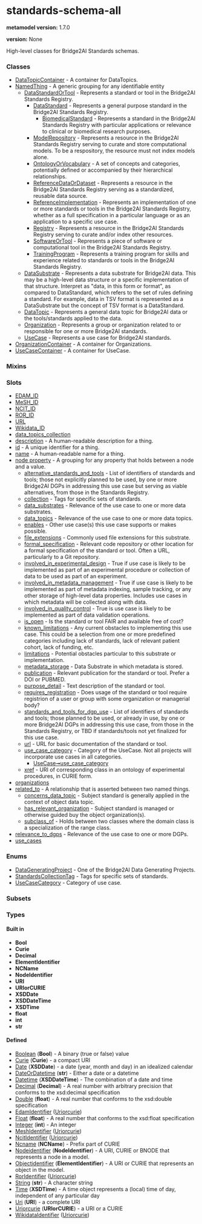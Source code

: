 
# standards-schema-all


**metamodel version:** 1.7.0

**version:** None


High-level classes for Bridge2AI Standards schemas.


### Classes

 * [DataTopicContainer](DataTopicContainer.md) - A container for DataTopics.
 * [NamedThing](NamedThing.md) - A generic grouping for any identifiable entity
     * [DataStandardOrTool](DataStandardOrTool.md) - Represents a standard or tool in the Bridge2AI Standards Registry.
         * [DataStandard](DataStandard.md) - Represents a general purpose standard in the Bridge2AI Standards Registry.
             * [BiomedicalStandard](BiomedicalStandard.md) - Represents a standard in the Bridge2AI Standards Registry with particular applications or relevance to clinical or biomedical research purposes.
         * [ModelRepository](ModelRepository.md) - Represents a resource in the Bridge2AI Standards Registry serving to curate and store computational models. To be a respository, the resource must not index models alone.
         * [OntologyOrVocabulary](OntologyOrVocabulary.md) - A set of concepts and categories, potentially defined or accompanied by their hierarchical relationships.
         * [ReferenceDataOrDataset](ReferenceDataOrDataset.md) - Represents a resource in the Bridge2AI Standards Registry serving as a standardized, reusable data source.
         * [ReferenceImplementation](ReferenceImplementation.md) - Represents an implementation of one or more standards or tools in the Bridge2AI Standards Registry, whether as a full specification in a particular language or as an application to a specific use case.
         * [Registry](Registry.md) - Represents a resource in the Bridge2AI Standards Registry serving to curate and/or index other resources.
         * [SoftwareOrTool](SoftwareOrTool.md) - Represents a piece of software or computational tool in the Bridge2AI Standards Registry.
         * [TrainingProgram](TrainingProgram.md) - Represents a training program for skills and experience related to standards or tools in the Bridge2AI Standards Registry.
     * [DataSubstrate](DataSubstrate.md) - Represents a data substrate for Bridge2AI data. This may be a high-level data structure or a specific implementation of that structure. Interpret as "data, in this form or format", as compared to DataStandard, which refers to the set of rules defining a standard. For example, data in TSV format is represented as a DataSubstrate but the concept of TSV format is a DataStandard.
     * [DataTopic](DataTopic.md) - Represents a general data topic for Bridge2AI data or the tools/standards applied to the data.
     * [Organization](Organization.md) - Represents a group or organization related to or responsible for one or more Bridge2AI standards.
     * [UseCase](UseCase.md) - Represents a use case for Bridge2AI standards.
 * [OrganizationContainer](OrganizationContainer.md) - A container for Organizations.
 * [UseCaseContainer](UseCaseContainer.md) - A container for UseCase.

### Mixins


### Slots

 * [EDAM_ID](EDAM_ID.md)
 * [MeSH_ID](MeSH_ID.md)
 * [NCIT_ID](NCIT_ID.md)
 * [ROR_ID](ROR_ID.md)
 * [URL](URL.md)
 * [Wikidata_ID](Wikidata_ID.md)
 * [data_topics_collection](data_topics_collection.md)
 * [description](description.md) - A human-readable description for a thing.
 * [id](id.md) - A unique identifier for a thing.
 * [name](name.md) - A human-readable name for a thing.
 * [node property](node_property.md) - A grouping for any property that holds between a node and a value.
     * [alternative_standards_and_tools](alternative_standards_and_tools.md) - List of identifiers of standards and tools; those not explicitly planned to be used, by one or more Bridge2AI DGPs in addressing this use case but serving as viable alternatives, from those in the Standards Registry.
     * [collection](collection.md) - Tags for specific sets of standards.
     * [data_substrates](data_substrates.md) - Relevance of the use case to one or more data substrates.
     * [data_topics](data_topics.md) - Relevance of the use case to one or more data topics.
     * [enables](enables.md) - Other use case(s) this use case supports or makes possible.
     * [file_extensions](file_extensions.md) - Commonly used file extensions for this substrate.
     * [formal_specification](formal_specification.md) - Relevant code repository or other location for a formal specification of the standard or tool. Often a URL, particularly to a Git repository.
     * [involved_in_experimental_design](involved_in_experimental_design.md) - True if use case is likely to be implemented as part of an experimental procedure or collection of data to be used as part of an experiment.
     * [involved_in_metadata_management](involved_in_metadata_management.md) - True if use case is likely to be implemented as part of metadata indexing, sample tracking, or any other storage of high-level data properties. Includes use cases in which metadata will be collected along with data.
     * [involved_in_quality_control](involved_in_quality_control.md) - True is use case is likely to be implemented as part of data validation operations.
     * [is_open](is_open.md) - Is the standard or tool FAIR and available free of cost?
     * [known_limitations](known_limitations.md) - Any current obstacles to implementing this use case. This could be a selection from one or more predefined categories including lack of standards, lack of relevant patient cohort, lack of funding, etc.
     * [limitations](limitations.md) - Potential obstacles particular to this substrate or implementation. 
     * [metadata_storage](metadata_storage.md) - Data Substrate in which metadata is stored.
     * [publication](publication.md) - Relevant publication for the standard or tool. Prefer a DOI or PUBMED.
     * [purpose_detail](purpose_detail.md) - Text description of the standard or tool.
     * [requires_registration](requires_registration.md) - Does usage of the standard or tool require registrion of a user or group with some organization or managerial body?
     * [standards_and_tools_for_dgp_use](standards_and_tools_for_dgp_use.md) - List of identifiers of standards and tools; those planned to be used, or already in use, by one or more Bridge2AI DGPs in addressing this use case, from those in the Standards Registry, or TBD if standards/tools not yet finalized for this use case.
     * [url](url.md) - URL for basic documentation of the standard or tool.
     * [use_case_category](use_case_category.md) - Category of the UseCase. Not all projects will incorporate use cases in all categories.
         * [UseCase➞use_case_category](UseCase_use_case_category.md)
     * [xref](xref.md) - URI of corresponding class in an ontology of experimental procedures, in CURIE form.
 * [organizations](organizations.md)
 * [related_to](related_to.md) - A relationship that is asserted between two named things.
     * [concerns_data_topic](concerns_data_topic.md) - Subject standard is generally applied in the context of object data topic.
     * [has_relevant_organization](has_relevant_organization.md) - Subject standard is managed or otherwise guided buy the object organization(s).
     * [subclass_of](subclass_of.md) - Holds between two classes where the domain class is a specialization of the range class.
 * [relevance_to_dgps](relevance_to_dgps.md) - Relevance of the use case to one or more DGPs.
 * [use_cases](use_cases.md)

### Enums

 * [DataGeneratingProject](DataGeneratingProject.md) - One of the Bridge2AI Data Generating Projects.
 * [StandardsCollectionTag](StandardsCollectionTag.md) - Tags for specific sets of standards.
 * [UseCaseCategory](UseCaseCategory.md) - Category of use case.

### Subsets


### Types


#### Built in

 * **Bool**
 * **Curie**
 * **Decimal**
 * **ElementIdentifier**
 * **NCName**
 * **NodeIdentifier**
 * **URI**
 * **URIorCURIE**
 * **XSDDate**
 * **XSDDateTime**
 * **XSDTime**
 * **float**
 * **int**
 * **str**

#### Defined

 * [Boolean](types/Boolean.md)  (**Bool**)  - A binary (true or false) value
 * [Curie](types/Curie.md)  (**Curie**)  - a compact URI
 * [Date](types/Date.md)  (**XSDDate**)  - a date (year, month and day) in an idealized calendar
 * [DateOrDatetime](types/DateOrDatetime.md)  (**str**)  - Either a date or a datetime
 * [Datetime](types/Datetime.md)  (**XSDDateTime**)  - The combination of a date and time
 * [Decimal](types/Decimal.md)  (**Decimal**)  - A real number with arbitrary precision that conforms to the xsd:decimal specification
 * [Double](types/Double.md)  (**float**)  - A real number that conforms to the xsd:double specification
 * [EdamIdentifier](types/EdamIdentifier.md)  ([Uriorcurie](types/Uriorcurie.md)) 
 * [Float](types/Float.md)  (**float**)  - A real number that conforms to the xsd:float specification
 * [Integer](types/Integer.md)  (**int**)  - An integer
 * [MeshIdentifier](types/MeshIdentifier.md)  ([Uriorcurie](types/Uriorcurie.md)) 
 * [NcitIdentifier](types/NcitIdentifier.md)  ([Uriorcurie](types/Uriorcurie.md)) 
 * [Ncname](types/Ncname.md)  (**NCName**)  - Prefix part of CURIE
 * [Nodeidentifier](types/Nodeidentifier.md)  (**NodeIdentifier**)  - A URI, CURIE or BNODE that represents a node in a model.
 * [Objectidentifier](types/Objectidentifier.md)  (**ElementIdentifier**)  - A URI or CURIE that represents an object in the model.
 * [RorIdentifier](types/RorIdentifier.md)  ([Uriorcurie](types/Uriorcurie.md)) 
 * [String](types/String.md)  (**str**)  - A character string
 * [Time](types/Time.md)  (**XSDTime**)  - A time object represents a (local) time of day, independent of any particular day
 * [Uri](types/Uri.md)  (**URI**)  - a complete URI
 * [Uriorcurie](types/Uriorcurie.md)  (**URIorCURIE**)  - a URI or a CURIE
 * [WikidataIdentifier](types/WikidataIdentifier.md)  ([Uriorcurie](types/Uriorcurie.md)) 
